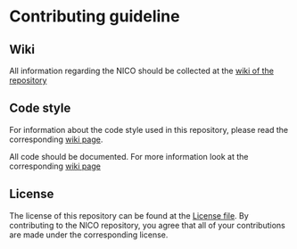 # Contributing guideline

## Wiki
All information regarding the NICO should be collected at the
[wiki of the repository](https://git.informatik.uni-hamburg.de/wtm/NICO-software/wikis/home)

## Code style
For information about the code style used in this repository, please read the
corresponding [wiki page](https://git.informatik.uni-hamburg.de/wtm/NICO-software/wikis/code-style).

All code should be documented. For more information look at the corresponding
[wiki page](https://git.informatik.uni-hamburg.de/wtm/NICO-software/wikis/documentation-style)

## License
The license of this repository can be found at the [License file](LICENSE). By
contributing to the NICO repository, you agree that all of your contributions
are made under the corresponding license.
